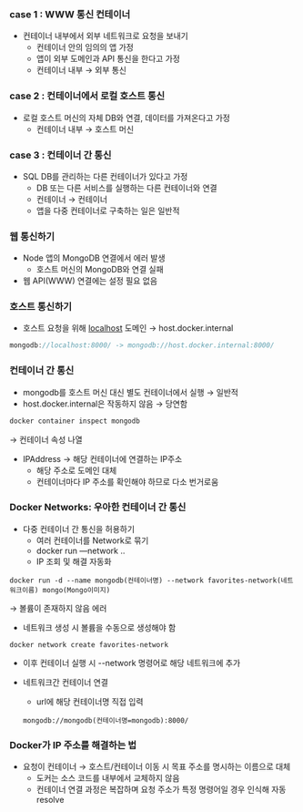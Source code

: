 ### case 1 : WWW 통신 컨테이너

- 컨테이너 내부에서 외부 네트워크로 요청을 보내기
    - 컨테이너 안의 임의의 앱 가정
    - 앱이 외부 도메인과 API 통신을 한다고 가정
    - 컨테이너 내부 → 외부 통신

### case 2 : 컨테이너에서 로컬 호스트 통신

- 로컬 호스트 머신의 자체 DB와 연결, 데이터를 가져온다고 가정
    - 컨테이너 내부 → 호스트 머신

### case 3 : 컨테이너 간 통신

- SQL DB를 관리하는 다른 컨테이너가 있다고 가정
    - DB 또는 다른 서비스를 실행하는 다른 컨테이너와 연결
    - 컨테이너 → 컨테이너
    - 앱을 다중 컨테이너로 구축하는 일은 일반적

### 웹 통신하기

- Node 앱의 MongoDB 연결에서 에러 발생
    - 호스트 머신의 MongoDB와 연결 실패
- 웹 API(WWW) 연결에는 설정 필요 없음

### 호스트 통신하기

- 호스트 요청을 위해 [localhost](http://localhost) 도메인 → host.docker.internal

```jsx
mongodb://localhost:8000/ -> mongodb://host.docker.internal:8000/
```

### 컨테이너 간 통신

- mongodb를 호스트 머신 대신 별도 컨테이너에서 실행 → 일반적
- host.docker.internal은 작동하지 않음 → 당연함

```jsx
docker container inspect mongodb
```

→ 컨테이너 속성 나열

- IPAddress → 해당 컨테이너에 연결하는 IP주소
    - 해당 주소로 도메인 대체
    - 컨테이너마다 IP 주소를 확인해야 하므로 다소 번거로움

### Docker Networks: 우아한 컨테이너 간 통신

- 다중 컨테이너 간 통신을 허용하기
    - 여러 컨테이너를 Network로 묶기
    - docker run —network <name> ..
    - IP 조회 및 해결 자동화

```docker
docker run -d --name mongodb(컨테이너명) --network favorites-network(네트워크이름) mongo(Mongo이미지)
```

→ 볼륨이 존재하지 않음 에러

- 네트워크 생성 시 볼륨을 수동으로 생성해야 함

```docker
docker network create favorites-network
```

- 이후 컨테이너 실행 시 --network 명령어로 해당 네트워크에 추가
- 네트워크간 컨테이너 연결
    - url에 해당 컨테이너명 직접 입력
    
    ```docker
    mongodb://mongodb(컨테이너명=mongodb):8000/
    ```
    

### Docker가 IP 주소를 해결하는 법

- 요청이 컨테이너 → 호스트/컨테이너 이동 시 목표 주소를 명시하는 이름으로 대체
    - 도커는 소스 코드를 내부에서 교체하지 않음
    - 컨테이너 연결 과정은 복잡하며 요청 주소가 특정 명령어일 경우 인식해 자동 resolve
